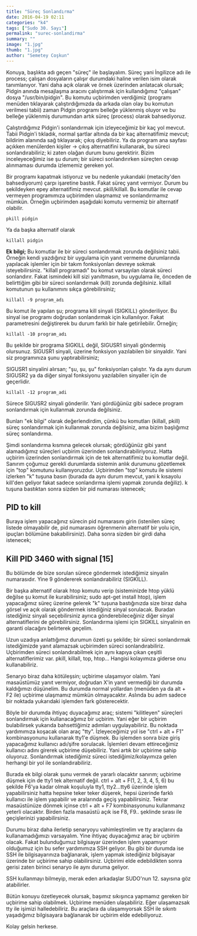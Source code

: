```yaml
---
title: "Süreç Sonlandırma"
date: 2016-04-19 02:11
categories: "k4"
tags: ["Sudo 30. Sayı"]
permalink: "surec-sonlandirma"
summary: ""
image: "1.jpg"
thumb: "1.jpg"
author: "Semetey Coşkun"
---
```


Konuya, başlıkta adı geçen "süreç" ile başlayalım. Süreç yani İngilizce adı ile process; çalışan dosyaların çalışır durumdaki haline verilen isim olarak tanımlanıyor. Yani daha açık olarak ve örnek üzerinden anlatacak olursak; Pidgin anında mesajlaşma aracını çalıştırmak için kullandığımız "çalışan" dosya "/usr/bin/pidgin". Bu komutu uçbirimden verdiğimiz (programı menüden tıklayarak çalıştırdığımızda da arkada olan olay bu komutun verilmesi tabii) zaman Pidgin programı belleğe yüklenmiş oluyor ve bu belleğe yüklenmiş durumundan artık süreç (process) olarak bahsediyoruz.

Çalıştırdığımız Pidgin'i sonlandırmak için izleyeceğimiz bir kaç yol mevcut. Tabii Pidgin'i tıkladık, normal şartlar altında da bir kaç alternatifimiz mevcut; bildirim alanında sağ tıklayarak; çıkış diyebiliriz. Ya da program ana sayfası açıkken menülerden kişiler -> çıkış alternatifini kullanarak, bu süreci sonlandırabiliriz; ki zaten olağan durum bunu gerektirir. Bizim inceleyeceğimiz ise şu durum; bir süreci sonlandırırken süreçten cevap alınmaması durumda izlememiz gereken yol.

Bir programı kapatmak istiyoruz ve bu nedenle yukarıdaki (metacity'den bahsediyorum) çarpı işaretine bastık. Fakat süreç yanıt vermiyor. Durum bu şekildeyken epey alternatifimiz mevcut. pkill/killall. Bu komutlar ile cevap vermeyen programımıza uçbirimden ulaşmamız ve sonlandırmamız mümkün. Örneğin uçbirimden aşağıdaki komutu vermemiz bir alternatif olabilir.

```
pkill pidgin
```

Ya da başka alternatif olarak

```
killall pidgin
```

**Ek bilgi;**
Bu komutlar ile bir süreci sonlandırmak zorunda değilsiniz tabii. Örneğin kendi yazdığınız bir uygulama için yanıt vermeme durumlarında yapılacak işlemler için bir takım fonksiyonları devreye sokmak isteyebilirsiniz. "killall programadı" bu komut varsayılan olarak süreci sonlandırır. Fakat ismindeki kill sizi yanıltmasın, bu uygulama ile, önceden de belirttiğim gibi bir süreci sonlandırmak (kill) zorunda değilsiniz. killall komutunun şu kullanımını sıkça görebilirsiniz;

```
killall -9 program_adı
```

Bu komut ile yapılan şu; programa kill sinyali (SIGKILL) gönderiliyor. Bu sinyal ise programı doğrudan sonlandırmak için kullanılıyor. Fakat parametresini değiştirerek bu durum farklı bir hale getirilebilir. Örneğin;

```
killall -10 program_adı
```

Bu şekilde bir programa SIGKILL değil, SIGUSR1 sinyali göndermiş olursunuz. SIGUSR1 sinyali, üzerine fonksiyon yazılabilen bir sinyaldir. Yani siz programınıza şunu yaptırabilirsiniz;

SIGUSR1 sinyalini alırsan; "şu, şu, şu" fonksiyonları çalıştır. Ya da aynı durum SIGUSR2 ya da diğer sinyal fonksiyonu yazılabilen sinyaller için de geçerlidir.

```
killall -12 program_adi
```

Sürece SIGUSR2 sinyali gönderilir. Yani gördüğünüz gibi sadece program sonlandırmak için kullanmak zorunda değilsiniz.

Bunları "ek bilgi" olarak değerlendirdim, çünkü bu komutları (killall, pkill) süreç sonlandırmak için kullanmak zorunda değilsiniz, ama bizim başlığımız süreç sonlandırma.

Şimdi sonlandırma kısmına gelecek olursak; gördüğünüz gibi yanıt alamadığımız süreçleri uçbirim üzerinden sonlandırabiliriyoruz. Hatta uçbirim üzerinden sonlandırmak için de tek alternatifimiz bu komutlar değil. Sanırım çoğumuz gerekli durumlarda sistemin anlık durumunu gözetlemek için "top" komutunu kullanıyoruzdur. Uçbirimden "top" komutu ile sistemi izlerken "k" tuşuna basın (burada da aynı durum mevcut, yani k kısayolu kill'den geliyor fakat sadece sonlandırma işlemi yapmak zorunda değiliz). k tuşuna bastıktan sonra sizden bir pid numarası istenecek;

## PID to kill

Buraya işlem yapacağınız sürecin pid numarasını girin (istenilen süreç listede olmayabilir de, pid numarasını öğrenmenin alternatif bir yolu için, ipuçları bölümüne bakabilirsiniz).  Daha sonra sizden bir girdi daha istenecek;

## Kill PID 3460 with signal [15]

Bu bölümde de bize sorulan sürece göndermek istediğimiz sinyalin numarasıdır. Yine 9 göndererek sonlandırabiliriz (SIGKILL). 

Bir başka alternatif olarak htop komutu verip (sisteminizde htop yüklü değilse şu komut ile kurabilirsiniz;  sudo apt-get install htop), işlem yapacağımız süreç üzerine gelerek "k" tuşuna bastığınızda size biraz daha görsel ve açık olarak göndermek istediğiniz sinyal sorulacak. Buradan istediğiniz sinyali seçebilirsiniz ayrıca gönderebileceğiniz diğer sinyal alternatiflerini de görebilirsiniz. Sonlandırma işlemi için SIGKILL sinyalinin en garanti olacağını belirterek geçelim.

Uzun uzadıya anlattığımız durumun özeti şu şekilde; bir süreci sonlandırmak istediğimizde yanıt alamazsak uçbirimden süreci sonlandırabiliriz. Uçbirimden süreci sonlandırabilmek için aynı kapıya çıkan çeşitli alternatiflerimiz var. pkill, killall, top, htop... Hangisi kolayımıza giderse onu kullanabiliriz.

Senaryo biraz daha kötüleşsin; uçbirime ulaşamıyor olalım. Yani masaüstümüz yanıt vermiyor, doğrudan X'in yanıt vermediği bir durumda kaldığımızı düşünelim. Bu durumda normal yollardan (menüden ya da alt + F2 ile) uçbirime ulaşmamız mümkün olmayacaktır. Aslında bu adım sadece bir noktada yukarıdaki işlemden fark gösterecektir.

Böyle bir durumda ihtiyaç duyacağımız araç; sistemi "kilitleyen" süreçleri sonlandırmak için kullanacağımız bir uçbirim. Yani eğer bir uçbirim bulabilirsek yukarıda bahsettiğimiz adımları uygulayabiliriz. Bu noktada yardımımıza koşacak olan araç "tty". İzleyeceğimiz yol ise "ctrl + alt + F1" kombinasyonunu kullanarak tty1'e düşmek. Bu işlemden sonra bize giriş yapacağımız kullanıcı adı/şifre sorulacak. İşlemleri devam ettireceğimiz kullanıcı adını girerek uçbirime düşebiliriz. Yani artık bir uçbirime sahip oluyoruz. Sonlandırmak istediğimiz süreci istediğimiz/kolayımıza gelen herhangi bir yol ile sonlandırabiliriz.

Burada ek bilgi olarak şunu vermek de yararlı olacaktır sanırım; uçbirime düşmek için de tty1 tek alternatif değil. ctrl + alt + F(1, 2, 3, 4, 5, 6) bu şekilde F6'ya kadar olmak koşuluyla tty1, tty2...tty6 üzerinde işlem yapabilirsiniz hatta hepsine teker teker düşerek, hepsi üzerinde farklı kullanıcı ile işlem yapabilir ve aralarında geçiş yapabilirsiniz. Tekrar masaüstünüze dönmek içinse ctrl + alt + F7 kombinasyonunu kullanmanız yeterli olacaktır. Birden fazla masaüstü açık ise F8, F9.. şeklinde sırası ile geçişlerinizi yapabilirsiniz.

Durumu biraz daha ilerletip senaryoyu vahimleştirelim ve tty araçlarını da kullanamadığımızı varsayalım. Yine ihtiyaç duyacağımız araç bir uçbirim olacak. Fakat bulunduğumuz bilgisayar üzerinden işlem yapamıyor olduğumuz için bu sefer yardımımıza SSH geliyor. Bu gibi bir durumda ise SSH ile bilgisayarınıza bağlanarak, işlem yapmak istediğiniz bilgisayar üzerinde bir uçbirime sahip olabilirsiniz. Uçbirimi elde edebildikten sonra gerisi zaten birinci senaryo ile aynı duruma geliyor.

SSH kullanmayı bilmeyip, merak eden arkadaşlar SUDO'nun 12. sayısına göz atabilirler.

Bütün konuyu özetleyecek olursak, başımız sıkışınca yapmamız gereken bir uçbirime sahip olabilmek. Uçbirime menüden ulaşabiliriz. Eğer ulaşamazsak tty ile işimizi halledebiliriz. Bu araçlara da ulaşamıyorsak SSH ile sıkıntı yaşadığımız bilgisayara bağlanarak bir  uçbirim elde edebiliyoruz.

Kolay gelsin herkese.
